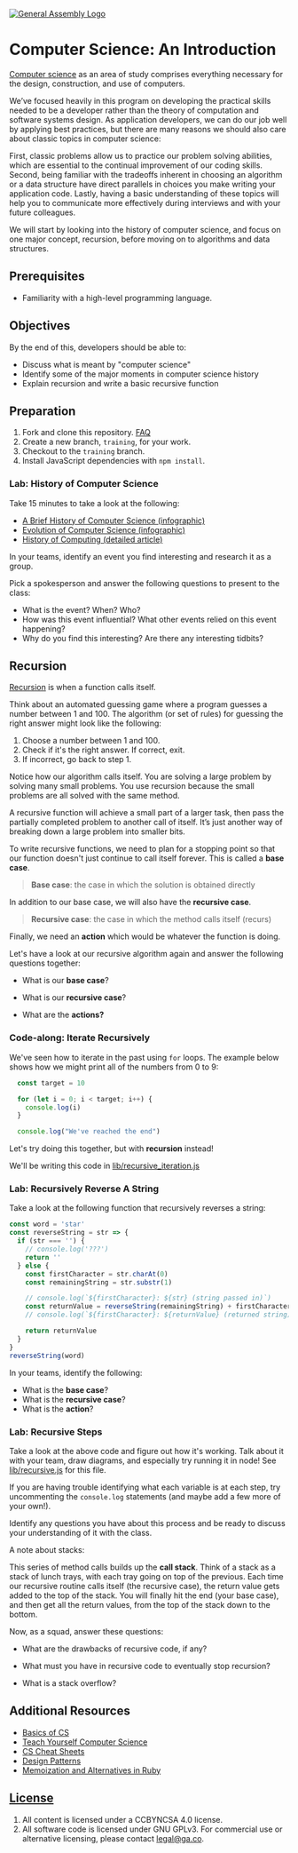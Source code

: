 [![General Assembly Logo](https://camo.githubusercontent.com/1a91b05b8f4d44b5bbfb83abac2b0996d8e26c92/687474703a2f2f692e696d6775722e636f6d2f6b6538555354712e706e67)](https://generalassemb.ly/education/web-development-immersive)

# Computer Science: An Introduction

[Computer science](https://en.wikipedia.org/wiki/Computer_science) as an area
of study comprises everything necessary for the design, construction, and use
of computers.

We’ve focused heavily in this program on developing the practical skills needed
to be a developer rather than the theory of computation and software systems
design. As application developers, we can do our job well by applying best
practices, but there are many reasons we should also care about classic topics
in computer science:

First, classic problems allow us to practice our problem solving abilities,
which are essential to the continual improvement of our coding skills. Second,
being familiar with the tradeoffs inherent in choosing an algorithm or a data
structure have direct parallels in choices you make writing your application
code. Lastly, having a basic understanding of these topics will help you to
communicate more effectively during interviews and with your future colleagues.

We will start by looking into the history of computer science, and focus
on one major concept, recursion, before moving on to algorithms and data structures.

## Prerequisites

- Familiarity with a high-level programming language.

## Objectives

By the end of this, developers should be able to:

- Discuss what is meant by "computer science"
- Identify some of the major moments in computer science history
- Explain recursion and write a basic recursive function

## Preparation

1. Fork and clone this repository.
 [FAQ](https://git.generalassemb.ly/ga-wdi-boston/meta/wiki/ForkAndClone)
1. Create a new branch, `training`, for your work.
1. Checkout to the `training` branch.
1. Install JavaScript dependencies with `npm install`.

### Lab: History of Computer Science

Take 15 minutes to take a look at the following:

- [A Brief History of Computer Science (infographic)](https://www.worldsciencefestival.com/infographics/a_history_of_computer_science/)
- [Evolution of Computer Science (infographic)](https://www.visualcapitalist.com/history-computer-science-one-infographic/)
- [History of Computing (detailed article)](https://www.britannica.com/technology/computer/History-of-computing)

In your teams, identify an event you find interesting and research it as a group.

Pick a spokesperson and answer the following questions to present to the class:

- What is the event? When? Who?
- How was this event influential? What other events relied on this event happening?
- Why do you find this interesting? Are there any interesting tidbits?

## Recursion

[Recursion](https://git.generalassemb.ly/ga-wdi-boston/cs#recursion) is when a
function calls itself.

Think about an automated guessing game where a program guesses a number between
1 and 100. The algorithm (or set of rules) for guessing the right answer
might look like the following:

1. Choose a number between 1 and 100.
1. Check if it's the right answer. If correct, exit.
1. If incorrect, go back to step 1.

Notice how our algorithm calls itself. You are solving a large problem by
solving many small problems. You use recursion because the small problems are
all solved with the same method.

A recursive function will achieve a small part of a larger task, then pass the
partially completed problem to another call of itself. It’s just another way
of breaking down a large problem into smaller bits.

To write recursive functions, we need to plan for a stopping point
so that our function doesn't just continue to call itself forever. This is
called a **base case**.

> **Base case**: the case in which the solution is obtained directly

In addition to our base case, we will also have the **recursive case**.

> **Recursive case**: the case in which the method calls itself (recurs)

Finally, we need an **action** which would be whatever the function is doing.

Let's have a look at our recursive algorithm again and answer the following
questions together:

- What is our **base case**?

- What is our **recursive case**?

- What are the **actions?**

### Code-along: Iterate Recursively

We've seen how to iterate in the past using `for` loops. The example below shows
how we might print all of the numbers from 0 to 9:

```js
  const target = 10

  for (let i = 0; i < target; i++) {
    console.log(i)
  }

  console.log("We've reached the end")
```

Let's try doing this together, but with **recursion** instead!

We'll be writing this code in [lib/recursive_iteration.js](lib/recursive_iteration.js)

### Lab: Recursively Reverse A String

Take a look at the following function that recursively reverses a string:

```js
const word = 'star'
const reverseString = str => {
  if (str === '') {
    // console.log('???')
    return ''
  } else {
    const firstCharacter = str.charAt(0)
    const remainingString = str.substr(1)

    // console.log(`${firstCharacter}: ${str} (string passed in)`)
    const returnValue = reverseString(remainingString) + firstCharacter
    // console.log(`${firstCharacter}: ${returnValue} (returned string)`)

    return returnValue
  }
}
reverseString(word)
```

In your teams, identify the following:

- What is the **base case**?
- What is the **recursive case**?
- What is the **action**?

### Lab: Recursive Steps

Take a look at the above code and figure out how it's working. Talk about it
with your team, draw diagrams, and especially try running it in node! See
[lib/recursive.js](lib/recursive.js) for this file.

If you are having trouble identifying what each variable is at each step, try
uncommenting the `console.log` statements (and maybe add a few more of your own!).

Identify any questions you have about this process and be ready to discuss your
understanding of it with the class.

A note about stacks:

This series of method calls builds up the **call stack**. Think of a stack as
a stack of lunch trays, with each tray going on top of the previous. Each time
our recursive routine calls itself (the recursive case), the return value gets
added to the top of the stack. You will finally hit the end (your base case),
and then get all the return values, from the top of the stack down to the
bottom.

Now, as a squad, answer these questions:

- What are the drawbacks of recursive code, if any?

- What must you have in recursive code to eventually stop recursion?

- What is a stack overflow?

## Additional Resources

- [Basics of CS](https://medium.com/basecs)
- [Teach Yourself Computer Science](https://teachyourselfcs.com/)
- [CS Cheat Sheets](https://github.com/aspittel/coding-cheat-sheets)
- [Design Patterns](https://sourcemaking.com/design_patterns)
- [Memoization and Alternatives in Ruby](https://thoughtbot.com/blog/ruby-memoization-and-alternatives)

## [License](LICENSE)

1. All content is licensed under a CC­BY­NC­SA 4.0 license.
1. All software code is licensed under GNU GPLv3. For commercial use or
    alternative licensing, please contact legal@ga.co.
